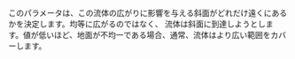 このパラメータは、この流体の広がりに影響を与える斜面がどれだけ遠くにあるかを決定します。均等に広がるのではなく、 流体は斜面に到達しようとします。値が低いほど、地面が不均一である場合、通常、流体はより広い範囲をカバーします。
